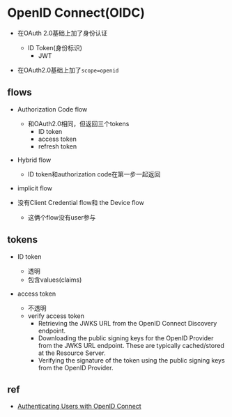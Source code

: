 # OpenID Connect(OIDC)
+ 在OAuth 2.0基础上加了身份认证
    + ID Token(身份标识)
        + JWT

+ 在OAuth2.0基础上加了`scope=openid`

## flows
+ Authorization Code flow
    + 和OAuth2.0相同，但返回三个tokens
        + ID token
        + access token
        + refresh token

+ Hybrid flow
    + ID token和authorization code在第一步一起返回

+ implicit flow

+ 没有Client Credential flow和 the Device flow
    + 这俩个flow没有user参与


## tokens
+ ID token
    + 透明
    + 包含values(claims)

+ access token
    + 不透明
    + verify access token
        + Retrieving the JWKS URL from the OpenID Connect Discovery endpoint.
        + Downloading the public signing keys for the OpenID Provider from the JWKS URL endpoint. These are typically cached/stored at the Resource Server.
        + Verifying the signature of the token using the public signing keys from the OpenID Provider.


## ref
+ [Authenticating Users with OpenID Connect](https://learning.oreilly.com/library/view/keycloak-identity/9781800562493/B16606_04_Final_ASB_ePub.xhtml)